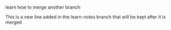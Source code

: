 learn how to merge another branch





This is a new line added in the learn-notes branch that will be kept after it is merged

